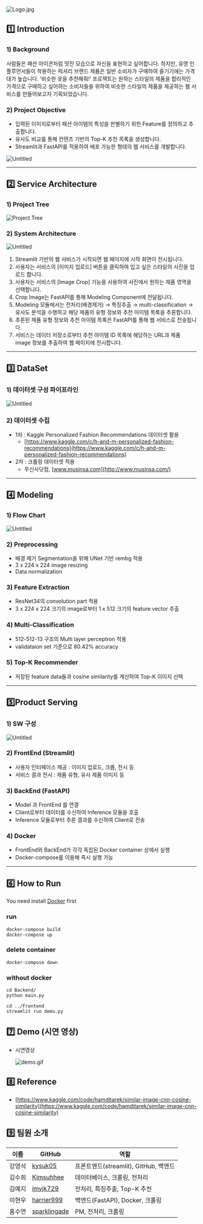 
![Logo.jpg](https://user-images.githubusercontent.com/91198452/172392408-a51b15f0-fe68-4671-989b-e843b0c71bd9.jpg)

## 1️⃣ Introduction

### 1) Background

사람들은 패션 아이콘처럼 멋진 모습으로 자신을 표현하고 싶어합니다. 하지만, 유명 인플루언서들이 착용하는 럭셔리 브랜드 제품은 일반 소비자가 구매하여 즐기기에는 가격대가 높습니다. ‘비슷한 옷을 추천해줘!’ 프로젝트는 원하는 스타일의 제품을 합리적인 가격으로 구매하고 싶어하는 소비자들을 위하여 비슷한 스타일의 제품을 제공하는 웹 서비스를 만들어보고자 기획되었습니다. 

### 2) Project Objective

- 입력된 이미지로부터 패션 아이템의 특성을 판별하기 위한 Feature를 정의하고 추출합니다.
- 유사도 비교를 통해 컨텐츠 기반의 Top-K 추천 목록을 생성합니다.
- Streamlit과 FastAPI를 적용하여 배포 가능한 형태의 웹 서비스를 개발합니다.

![Untitled](https://user-images.githubusercontent.com/91198452/172392673-f2b006c0-c0ae-4616-9045-6b506baa398d.png)

---

## 2️⃣ Service Architecture

### 1) Project Tree

![Project Tree](https://user-images.githubusercontent.com/91198452/172402471-c84bbbcc-1d4f-464d-9328-327a270d5b81.jpg)

### 2) System Architecture

![Untitled](https://user-images.githubusercontent.com/91198452/172392792-f34bbb9c-479e-4b4b-a0ce-63b596e4a1b5.png)

1. Streamlit 기반의 웹 서비스가 시작되면 웹 페이지에 시작 화면이 전시됩니다.
2. 사용자는 서비스의 [이미지 업로드] 버튼을 클릭하여 입고 싶은 스타일의 사진을 업로드 합니다. 
3. 사용자는 서비스의 [Image Crop] 기능을 사용하여 사진에서 원하는 제품 영역을 선택합니다. 
4. Crop Image는 FastAPI를 통해 Modeling Component에 전달됩니다. 
5. Modeling 모듈에서는 전처리(배경제거) → 특징추출 → multi-classification → 유사도 분석을 수행하고 해당 제품의 유형 정보와 추천 아이템 목록을 추론합니다.
6. 추론된 제품 유형 정보와 추천 아이템 목록은  FastAPI를 통해 웹 서비스로 전송됩니다.
7. 서비스는 데이터 저장소로부터 추천 아이템 ID 목록에 해당하는 URL과 제품 image 정보를 추출하여 웹 페이지에 전시합니다. 


---

## 3️⃣ DataSet

### 1) 데이터셋 구성 파이프라인

![Untitled](https://user-images.githubusercontent.com/91198452/172392993-a8207177-2116-435d-b6d4-9cbf13a7a30e.png)

### 2) 데이터셋 수집

- 1차 : Kaggle Personalized Fashion Recommendations 데이터셋 활용
    - [https://www.kaggle.com/c/h-and-m-personalized-fashion-recommendations](https://www.kaggle.com/c/h-and-m-personalized-fashion-recommendations)
- 2차 : 크롤링 데이터셋 적용
    - 무신사닷컴, [www.musinsa.com](http://www.musinsa.com/)

---

## 4️⃣ Modeling

### 1) Flow Chart

![Untitled](https://user-images.githubusercontent.com/91198452/172393139-aa62568e-a3b8-4a2a-adc9-0325376cc3db.png)

### 2) Preprocessing

- 배경 제거 Segmentation을 위해 UNet 기반 rembg 적용
- 3 x 224 x 224 image resizing
- Data normalization

### 3) Feature Extraction

- ResNet34의 convolution part 적용
- 3 x 224 x 224 크기의 image로부터 1 x 512 크기의 feature vector 추출

### 4) Multi-Classification

- 512-512-13 구조의 Multi layer perceptron 적용
- validataion set 기준으로 80.42% accuracy

### 5) Top-K Recommender

- 저장된 feature data들과 cosine similarity를 계산하여 Top-K 이미지 선택

---

## 5️⃣Product Serving

### 1) SW 구성

![Untitled](https://user-images.githubusercontent.com/91198452/172394318-980681d3-cb23-44db-af1b-63d94f8869fb.png)

### 2) FrontEnd (Streamlit)

- 사용자 인터페이스 제공 : 이미지 업로드, 크롭, 전시 등
- 서비스 결과 전시 : 제품 유형, 유사 제품 이미지 등

### 3) BackEnd (FastAPI)

- Model 과 FrontEnd 를 연결
- Client로부터 데이터를 수신하여 Inference 모듈을 호출
- Inference 모듈로부터 추론 결과를 수신하여 Client로 전송

### 4) Docker

- FrontEnd와 BackEnd가 각각 독립된 Docker container 상에서 실행
- Docker-compose를 이용해 즉시 실행 가능

---

## 6️⃣ ****How to Run****

You need install [Docker](https://www.docker.com/) first
### run
```
docker-compose build
docker-compose up
```

### delete container
```
docker-compose down
```

### without docker
```
cd Backend/
python main.py

cd ../Frontend
streamlit run demo.py
```
## 7️⃣ ****Demo (시연 영상)****

- 시연영상
    
    ![demo.gif](https://user-images.githubusercontent.com/91198452/172394484-fc910c2b-24c3-43c5-b967-2d32726f3582.gif)
    

## 8️⃣ Reference

- [https://www.kaggle.com/code/hamditarek/similar-image-cnn-cosine-similarity](https://www.kaggle.com/code/hamditarek/similar-image-cnn-cosine-similarity)

## 9️⃣ 팀원 소개

| 이름 | GitHub | 역할 |
| --- | --- | --- |
| 강영석 | [kysuk05](https://github.com/kysuk05)  | 프론트엔드(streamlit), GitHub, 백엔드 |
| 김수희 | [Kimsuhhee](https://github.com/Kimsuhhee) | 데이터베이스, 크롤링, 전처리  |
| 김예지 | [imyjk729](https://github.com/imyjk729) | 전처리, 특징추출, Top-K 추천 |
| 이현우 | [harrier999](https://github.com/harrier999)  | 백엔드(FastAPI), Docker, 크롤링 |
| 홍수연 | [sparklingade](https://github.com/sparklingade)  | PM, 전처리, 크롤링 |